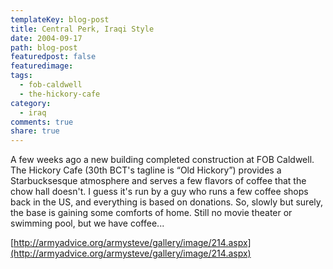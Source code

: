 ```yaml
---
templateKey: blog-post
title: Central Perk, Iraqi Style
date: 2004-09-17
path: blog-post
featuredpost: false
featuredimage:
tags:
  - fob-caldwell
  - the-hickory-cafe
category:
  - iraq
comments: true
share: true
---
```


A few weeks ago a new building completed construction at FOB Caldwell. The Hickory Cafe (30th BCT's tagline is “Old Hickory”) provides a Starbucksesque atmosphere and serves a few flavors of coffee that the chow hall doesn't. I guess it's run by a guy who runs a few coffee shops back in the US, and everything is based on donations. So, slowly but surely, the base is gaining some comforts of home. Still no movie theater or swimming pool, but we have coffee...

[http://armyadvice.org/armysteve/gallery/image/214.aspx](http://armyadvice.org/armysteve/gallery/image/214.aspx)
